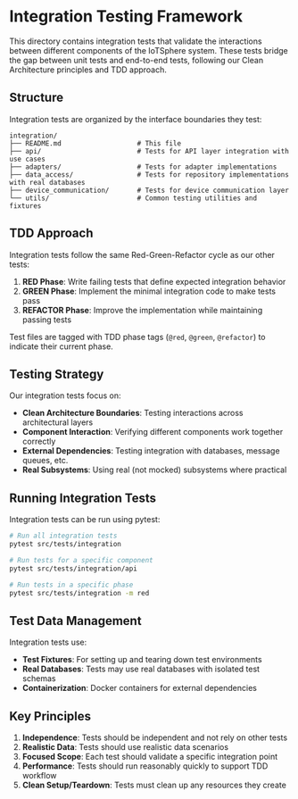 # Integration Testing Framework

This directory contains integration tests that validate the interactions between different components of the IoTSphere system. These tests bridge the gap between unit tests and end-to-end tests, following our Clean Architecture principles and TDD approach.

## Structure

Integration tests are organized by the interface boundaries they test:

```
integration/
├── README.md                   # This file
├── api/                        # Tests for API layer integration with use cases
├── adapters/                   # Tests for adapter implementations
├── data_access/                # Tests for repository implementations with real databases
├── device_communication/       # Tests for device communication layer
└── utils/                      # Common testing utilities and fixtures
```

## TDD Approach

Integration tests follow the same Red-Green-Refactor cycle as our other tests:

1. **RED Phase**: Write failing tests that define expected integration behavior
2. **GREEN Phase**: Implement the minimal integration code to make tests pass
3. **REFACTOR Phase**: Improve the implementation while maintaining passing tests

Test files are tagged with TDD phase tags (`@red`, `@green`, `@refactor`) to indicate their current phase.

## Testing Strategy

Our integration tests focus on:

- **Clean Architecture Boundaries**: Testing interactions across architectural layers
- **Component Interaction**: Verifying different components work together correctly
- **External Dependencies**: Testing integration with databases, message queues, etc.
- **Real Subsystems**: Using real (not mocked) subsystems where practical

## Running Integration Tests

Integration tests can be run using pytest:

```bash
# Run all integration tests
pytest src/tests/integration

# Run tests for a specific component
pytest src/tests/integration/api

# Run tests in a specific phase
pytest src/tests/integration -m red
```

## Test Data Management

Integration tests use:

- **Test Fixtures**: For setting up and tearing down test environments
- **Real Databases**: Tests may use real databases with isolated test schemas
- **Containerization**: Docker containers for external dependencies

## Key Principles

1. **Independence**: Tests should be independent and not rely on other tests
2. **Realistic Data**: Tests should use realistic data scenarios
3. **Focused Scope**: Each test should validate a specific integration point
4. **Performance**: Tests should run reasonably quickly to support TDD workflow
5. **Clean Setup/Teardown**: Tests must clean up any resources they create
